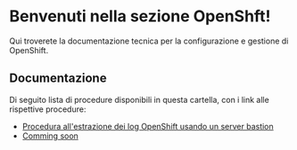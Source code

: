 # Benvenuti nella sezione OpenShft! 
Qui troverete la documentazione tecnica per la configurazione e gestione di OpenShift.

## Documentazione

Di seguito lista di procedure disponibili in questa cartella, con i link alle rispettive procedure:

- [Procedura all'estrazione dei log OpenShift usando un server bastion](./procedura_estrazione_log_pod_proggetto.md)
- [Comming soon](./README.md)
